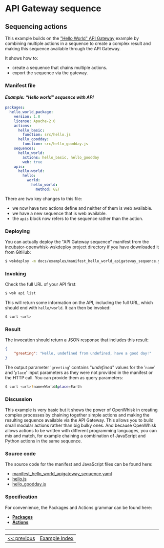 <!--
#
# Licensed to the Apache Software Foundation (ASF) under one or more
# contributor license agreements.  See the NOTICE file distributed with
# this work for additional information regarding copyright ownership.
# The ASF licenses this file to You under the Apache License, Version 2.0
# (the "License"); you may not use this file except in compliance with
# the License.  You may obtain a copy of the License at
#
#     http://www.apache.org/licenses/LICENSE-2.0
#
# Unless required by applicable law or agreed to in writing, software
# distributed under the License is distributed on an "AS IS" BASIS,
# WITHOUT WARRANTIES OR CONDITIONS OF ANY KIND, either express or implied.
# See the License for the specific language governing permissions and
# limitations under the License.
#
-->

# API Gateway sequence

## Sequencing actions

This example builds on the ["Hello World" API Gateway](wskdeploy_apigateway_helloworld.md#api-gateway) example by combining multiple actions in a sequence to create a complex result and making this sequence available through the API Gateway.

It shows how to:
- create a sequence that chains multiple actions.
- export the sequence via the gateway.

### Manifest file
#### _Example: “Hello world” sequence with API_
```yaml
packages:
  hello_world_package:
    version: 1.0
    license: Apache-2.0
    actions:
      hello_basic:
        function: src/hello.js
      hello_goodday:
        function: src/hello_goodday.js
    sequences:
      hello_world:
        actions: hello_basic, hello_goodday
        web: true
    apis:
      hello-world:
        hello:
          world:
            hello_world:
              method: GET
```

There are two key changes to this file:
- we now have two actions define and neither of them is web available.
- we have a new sequence that is web available.
- the `apis` block now refers to the sequence rather than the action.

### Deploying

You can actually deploy the "API Gateway sequence" manifest from the incubator-openwhisk-wskdeploy project directory if you have downloaded it from GitHub:

```sh
$ wskdeploy -m docs/examples/manifest_hello_world_apigateway_sequence.yaml
```

### Invoking

Check the full URL of your API first:
```sh
$ wsk api list
```

This will return some information on the API, including the full URL, which
should end with `hello/world`. It can then be invoked:

```sh
$ curl <url>
```

### Result
The invocation should return a JSON response that includes this result:

```json
{
    "greeting": "Hello, undefined from undefined, have a good day!"
}
```

The output parameter '```greeting```' contains "_undefined_" values for the '```name```' and '```place```' input parameters as they were not provided in the manifest or the HTTP call. You can provide them as query parameters:

```sh
$ curl <url>?name=World&place=Earth
```

### Discussion

This example is very basic but it shows the power of OpenWhisk in creating complex processes by chaining together simple actions and making the resulting sequence available via the API Gateway. This allows you to build small modular actions rather than big bulky ones. And because OpenWhisk allows actions to be written with different programming languages, you can mix and match, for example chaining a combination of JavaScript and Python actions in the same sequence.

### Source code
The source code for the manifest and JavaScript files can be found here:
- [manifest_hello_world_apigateway_sequence.yaml](examples/manifest_hello_world_apigateway_sequence.yaml)
- [hello.js](examples/src/hello.js)
- [hello_goodday.js](examples/src/hello_goodday.js)

### Specification
For convenience, the Packages and Actions grammar can be found here:
- **[Packages](../specification/html/spec_packages.md#packages)**
- **[Actions](../specification/html/spec_actions.md#actions)**

---
<!--
 Bottom Navigation
-->
<html>
<div align="center">
<table align="center">
  <tr>
    <td><a href="wskdeploy_apigateway_helloworld.md#packages">&lt;&lt;&nbsp;previous</a></td>
    <td><a href="programming_guide.md#guided-examples">Example Index</a></td>
    <!--<td><a href="">next&nbsp;&gt;&gt;</a></td>-->
  </tr>
</table>
</div>
</html>
